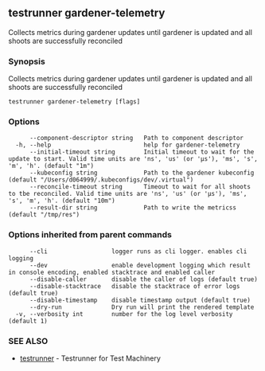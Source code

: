 ## testrunner gardener-telemetry

Collects metrics during gardener updates until gardener is updated and all shoots are successfully reconciled

### Synopsis

Collects metrics during gardener updates until gardener is updated and all shoots are successfully reconciled

```
testrunner gardener-telemetry [flags]
```

### Options

```
      --component-descriptor string   Path to component descriptor
  -h, --help                          help for gardener-telemetry
      --initial-timeout string        Initial timeout to wait for the update to start. Valid time units are 'ns', 'us' (or 'µs'), 'ms', 's', 'm', 'h'. (default "1m")
      --kubeconfig string             Path to the gardener kubeconfig (default "/Users/d064999/.kubeconfigs/dev/.virtual")
      --reconcile-timeout string      Timeout to wait for all shoots to tbe reconciled. Valid time units are 'ns', 'us' (or 'µs'), 'ms', 's', 'm', 'h'. (default "10m")
      --result-dir string             Path to write the metricss (default "/tmp/res")
```

### Options inherited from parent commands

```
      --cli                  logger runs as cli logger. enables cli logging
      --dev                  enable development logging which result in console encoding, enabled stacktrace and enabled caller
      --disable-caller       disable the caller of logs (default true)
      --disable-stacktrace   disable the stacktrace of error logs (default true)
      --disable-timestamp    disable timestamp output (default true)
      --dry-run              Dry run will print the rendered template
  -v, --verbosity int        number for the log level verbosity (default 1)
```

### SEE ALSO

* [testrunner](testrunner.md)	 - Testrunner for Test Machinery

